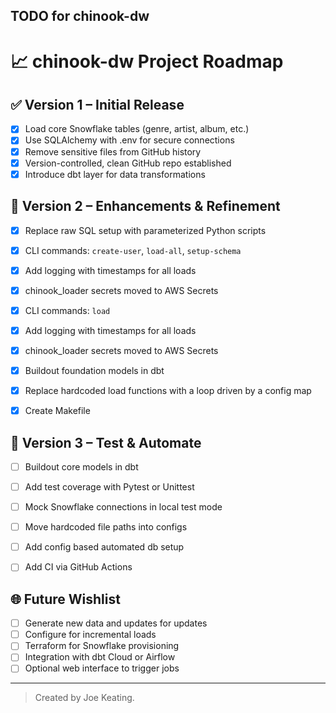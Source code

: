 ## TODO for chinook-dw

# 📈 chinook-dw Project Roadmap

## ✅ Version 1 – Initial Release
- [x] Load core Snowflake tables (genre, artist, album, etc.)
- [x] Use SQLAlchemy with .env for secure connections
- [x] Remove sensitive files from GitHub history
- [x] Version-controlled, clean GitHub repo established
- [x] Introduce dbt layer for data transformations

## 🔄 Version 2 – Enhancements & Refinement
- [x] Replace raw SQL setup with parameterized Python scripts

- [x] CLI commands: `create-user`, `load-all`, `setup-schema`
- [x] Add logging with timestamps for all loads
- [x] chinook_loader secrets moved to AWS Secrets
- [x] CLI commands: `load`
- [x] Add logging with timestamps for all loads
- [x] chinook_loader secrets moved to AWS Secrets
- [x] Buildout foundation models in dbt
- [x] Replace hardcoded load functions with a loop driven by a config map
- [x] Create Makefile


## 🧪 Version 3 – Test & Automate
- [ ] Buildout core models in dbt
- [ ] Add test coverage with Pytest or Unittest
- [ ] Mock Snowflake connections in local test mode
- [ ] Move hardcoded file paths into configs
- [ ] Add config based automated db setup
- [ ] Add CI via GitHub Actions


## 🌐 Future Wishlist
- [ ] Generate new data and updates for updates
- [ ] Configure for incremental loads
- [ ] Terraform for Snowflake provisioning
- [ ] Integration with dbt Cloud or Airflow
- [ ] Optional web interface to trigger jobs

---
> Created by Joe Keating.
